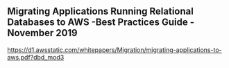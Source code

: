 
## Migrating Applications Running Relational Databases to AWS -Best Practices Guide - November 2019
https://d1.awsstatic.com/whitepapers/Migration/migrating-applications-to-aws.pdf?dbd_mod3
